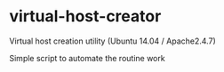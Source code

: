 # virtual-host-creator
Virtual host creation utility (Ubuntu 14.04 / Apache2.4.7)

Simple script to automate the routine work
